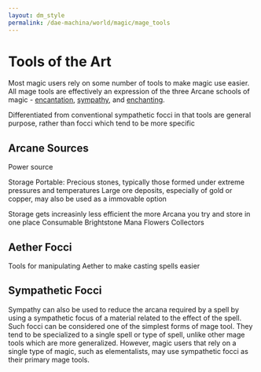 ```yaml
---
layout: dm_style
permalink: /dae-machina/world/magic/mage_tools
---
```


# Tools of the Art

Most magic users rely on some number of tools to make magic use easier. All mage tools are effectively an expression of the three Arcane schools of magic - [encantation](./schools/encantation), 
[sympathy](./schools/sympathy), and [enchanting](./schools/enchanting).

Differentiated from conventional sympathetic focci in that tools are general purpose, rather than focci which tend to be more specific 



## Arcane Sources

Power source

Storage
  Portable: Precious stones, typically those formed under extreme pressures and temperatures
  Large ore deposits, especially of gold or copper, may also be used as a immovable option

  Storage gets increasinly less efficient the more Arcana you try and store in one place
Consumable
  Brightstone
  Mana Flowers
Collectors

## Aether Focci

Tools for manipulating Aether to make casting spells easier

## Sympathetic Focci

Sympathy can also be used to reduce the arcana required by a spell by using a sympathetic focus of a material related to the effect of the spell.
Such focci can be considered one of the simplest forms of mage tool. They tend to be specialized to a single spell or type of spell, unlike other mage tools which are more generalized.
However, magic users that rely on a single type of magic, such as elementalists, may use sympathetic focci as their primary mage tools.